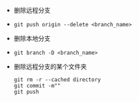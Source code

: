 - 删除远程分支

- ```shell
  git push origin --delete <branch_name>
  ```

- 删除本地分支

- ```shell
  git branch -D <branch_name>
  ```

- 删除远程分支的某个文件夹

  ```shell
  git rm -r --cached directory
  git commit -m""
  git push
  ```

  

